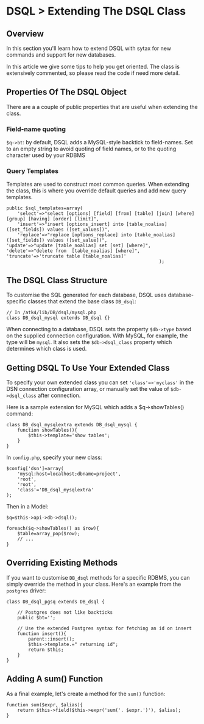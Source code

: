 # DSQL > Extending The DSQL Class

## Overview

In this section you'll learn how to extend DSQL with sytax for new commands and support for new databases.

In this article we give some tips to help you get oriented. The class is extensively commented, so please read the code if need more detail.

## Properties Of The DSQL Object

There are a a couple of public properties that are useful when extending the class.

### Field-name quoting

`$q->bt`: by default, DSQL adds a MySQL-style backtick to field-names. Set to an empty string to avoid quoting of field names, or to the quoting character used by your RDBMS

### Query Templates
                   
Templates are used to construct most common queries. When extending the class, this is where you override default queries and add new query templates.

    public $sql_templates=array(
        'select'=>"select [options] [field] [from] [table] [join] [where] [group] [having] [order] [limit]",
        'insert'=>"insert [options_insert] into [table_noalias] ([set_fields]) values ([set_values])",
        'replace'=>"replace [options_replace] into [table_noalias] ([set_fields]) values ([set_value])",
    'update'=>"update [table_noalias] set [set] [where]",
    'delete'=>"delete from  [table_noalias] [where]",
    'truncate'=>'truncate table [table_noalias]'
                                                            );
## The DSQL Class Structure

To customise the SQL generated for each database, DSQL uses database-specific classes that extend the base class `DB_dsql`:

	// In /atk4/lib/DB/dsql/mysql.php
	class DB_dsql_mysql extends DB_dsql {} 

When connecting to a database, DSQL sets the property `$db->type` based on the supplied connection configuration. With MySQL, for example, the type will be `mysql`. It also sets the `$db->dsql_class` property which determines which class is used.

## Getting DSQL To Use Your Extended Class

To specify your own extended class you can set `'class'=>'myclass'` in the DSN connection configuration array, or manually set the value of `$db->dsql_class` after connection.

Here is a sample extension for MySQL which adds a $q->showTables() command:

	class DB_dsql_mysqlextra extends DB_dsql_mysql {
    	function showTables(){
        	$this->template='show tables';
    	}
	}

In `config.php`, specify your new class:

	$config['dsn']=array(
    	'mysql:host=localhost;dbname=project',
    	'root',
    	'root',
    	'class'='DB_dsql_mysqlextra'
	);

Then in a Model:

	$q=$this->api->db->dsql();

	foreach($q->showTables() as $row){
    	$table=array_pop($row);
    	// ...
	}

## Overriding Existing Methods

If you want to customise `DB_dsql` methods for a specific RDBMS, you can simply override the method in your class. Here's an example from the `postgres` driver:

	class DB_dsql_pgsq extends DB_dsql {

    	// Postgres does not like backticks
    	public $bt='';

    	// Use the extended Postgres syntax for fetching an id on insert
    	function insert(){
        	parent::insert();
        	$this->template.=" returning id";
        	return $this;
    	}
	}

## Adding A sum() Function

As a final example, let's create a method for the `sum()` function:

    function sum($expr, $alias){
        return $this->field($this->expr('sum('. $expr.')'), $alias);
    }
